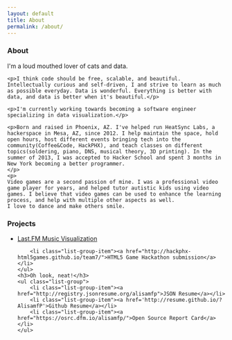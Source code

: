 ```yaml
---
layout: default
title: About
permalink: /about/
---
```


<div class='row about'>
<div class='col-lg-8 info'>
    <h3>About</h3>
    <p>I'm a loud mouthed lover of cats and data.</p>

    <p>I think code should be free, scalable, and beautiful. Intellectually curious and self-driven, I and strive to learn as much as possible everyday. Data is wonderful. Everything is better with data, and data is better when it's beautiful.</p>

    <p>I'm currently working towards becoming a software engineer specializing in data visualization.</p>
    
    <p>Born and raised in Phoenix, AZ. I've helped run HeatSync Labs, a hackerspace in Mesa, AZ, since 2012. I help maintain the space, hold open hours, host different events bringing tech into the community(Coffee&Code, HackPHX), and teach classes on different topics(soldering, piano, DNS, musical theory, 3D printing). In the summer of 2013, I was accepted to Hacker School and spent 3 months in New York becoming a better programmer.
    </p>
    <p>
    Video games are a second passion of mine. I was a professional video game player for years, and helped tutor autistic kids using video games. I believe that video games can be used to enhance the learning process, and help with multiple other aspects as well.
    I love to dance and make others smile.
</p>
</div>
<div class='col-sm-4'>
    <h3>Projects</h3>
    <ul class="list-group">
        <li class="list-group-item"><a href="http://visualize-fm.herokuapp.com/">Last.FM Music Visualization</a>
        </li>

        <li class="list-group-item"><a href="http://hackphx-html5games.github.io/team7/">HTML5 Game Hackathon submission</a></li>
    </ul>
    <h3>Oh look, neat!</h3>
    <ul class="list-group">
        <li class="list-group-item"><a href="http://registry.jsonresume.org/alisamfp">JSON Resume</a></li>
        <li class="list-group-item"><a href='http://resume.github.io/?AlisamfP'>Github Resume</a></li>
        <li class="list-group-item"><a href="https://osrc.dfm.io/alisamfp/">Open Source Report Card</a></li>
    </ul>
</div>
<br>
</div>